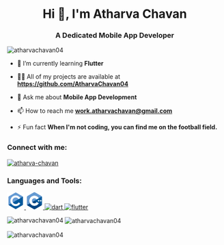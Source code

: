 <h1 align="center">Hi 👋, I'm Atharva Chavan</h1>
<h3 align="center">A Dedicated Mobile App Developer</h3>

<p align="left"> <img src="https://komarev.com/ghpvc/?username=atharvachavan04&label=Profile%20views&color=0e75b6&style=flat" alt="atharvachavan04" /> </p>

- 🌱 I’m currently learning **Flutter**

- 👨‍💻 All of my projects are available at **https://github.com/AtharvaChavan04**

- 💬 Ask me about **Mobile App Development**

- 📫 How to reach me **work.atharvachavan@gmail.com**

- ⚡ Fun fact **When I'm not coding, you can find me on the football field.**

<h3 align="left">Connect with me:</h3>
<p align="left">
<a href="https://linkedin.com/in/atharva-chavan-523720257/" target="blank"><img align="center" src="https://raw.githubusercontent.com/rahuldkjain/github-profile-readme-generator/master/src/images/icons/Social/linked-in-alt.svg" alt="atharva-chavan" height="30" width="40" /></a>
</p>

<h3 align="left">Languages and Tools:</h3>
<p align="left"> <a href="https://www.cprogramming.com/" target="_blank" rel="noreferrer"> <img src="https://raw.githubusercontent.com/devicons/devicon/master/icons/c/c-original.svg" alt="c" width="40" height="40"/> </a> <a href="https://www.w3schools.com/cpp/" target="_blank" rel="noreferrer"> <img src="https://raw.githubusercontent.com/devicons/devicon/master/icons/cplusplus/cplusplus-original.svg" alt="cplusplus" width="40" height="40"/> </a> <a href="https://dart.dev" target="_blank" rel="noreferrer"> <img src="https://www.vectorlogo.zone/logos/dartlang/dartlang-icon.svg" alt="dart" width="40" height="40"/> </a> <a href="https://flutter.dev" target="_blank" rel="noreferrer"> <img src="https://www.vectorlogo.zone/logos/flutterio/flutterio-icon.svg" alt="flutter" width="40" height="40"/> </a> </p>

<p><img align="left" src="https://github-readme-stats.vercel.app/api/top-langs?username=atharvachavan04&show_icons=true&locale=en&layout=compact" alt="atharvachavan04" /></p>

<p>&nbsp;<img align="center" src="https://github-readme-stats.vercel.app/api?username=atharvachavan04&show_icons=true&locale=en" alt="atharvachavan04" /></p>

<p><img align="center" src="https://github-readme-streak-stats.herokuapp.com/?user=atharvachavan04&" alt="atharvachavan04" /></p>
